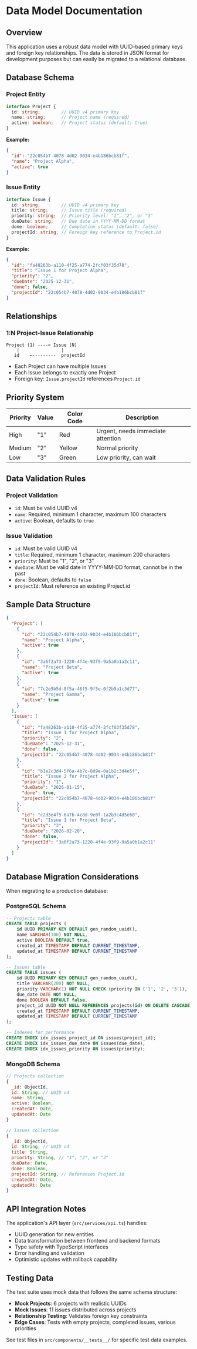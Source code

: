# Data Model Documentation

## Overview

This application uses a robust data model with UUID-based primary keys and foreign key relationships. The data is stored in JSON format for development purposes but can easily be migrated to a relational database.

## Database Schema

### Project Entity

```typescript
interface Project {
  id: string;        // UUID v4 primary key
  name: string;      // Project name (required)
  active: boolean;   // Project status (default: true)
}
```

**Example:**
```json
{
  "id": "22c054b7-4078-4d02-9034-e4b186bcb81f",
  "name": "Project Alpha",
  "active": true
}
```

### Issue Entity

```typescript
interface Issue {
  id: string;        // UUID v4 primary key
  title: string;     // Issue title (required)
  priority: string;  // Priority level: "1", "2", or "3"
  dueDate: string;   // Due date in YYYY-MM-DD format
  done: boolean;     // Completion status (default: false)
  projectId: string; // Foreign key reference to Project.id
}
```

**Example:**
```json
{
  "id": "fa48263b-a110-4f25-a774-2fcf03f35d78",
  "title": "Issue 1 for Project Alpha",
  "priority": "2",
  "dueDate": "2025-12-31",
  "done": false,
  "projectId": "22c054b7-4078-4d02-9034-e4b186bcb81f"
}
```

## Relationships

### 1:N Project-Issue Relationship

```
Project (1) ----< Issue (N)
    |                |
   id    ←---------  projectId
```

- Each Project can have multiple Issues
- Each Issue belongs to exactly one Project
- Foreign key: `Issue.projectId` references `Project.id`

## Priority System

| Priority | Value | Color Code | Description |
|----------|-------|------------|-------------|
| High     | "1"   | Red        | Urgent, needs immediate attention |
| Medium   | "2"   | Yellow     | Normal priority |
| Low      | "3"   | Green      | Low priority, can wait |

## Data Validation Rules

### Project Validation
- `id`: Must be valid UUID v4
- `name`: Required, minimum 1 character, maximum 100 characters
- `active`: Boolean, defaults to `true`

### Issue Validation
- `id`: Must be valid UUID v4
- `title`: Required, minimum 1 character, maximum 200 characters
- `priority`: Must be "1", "2", or "3"
- `dueDate`: Must be valid date in YYYY-MM-DD format, cannot be in the past
- `done`: Boolean, defaults to `false`
- `projectId`: Must reference an existing Project.id

## Sample Data Structure

```json
{
  "Project": [
    {
      "id": "22c054b7-4078-4d02-9034-e4b186bcb81f",
      "name": "Project Alpha",
      "active": true
    },
    {
      "id": "3a6f2a73-1220-4f4e-93f9-9a5a0b1a2c11",
      "name": "Project Beta",
      "active": true
    },
    {
      "id": "7c2e9b5d-8f5a-46f5-9f5e-0f2b9a1c3d77",
      "name": "Project Gamma",
      "active": true
    }
  ],
  "Issue": [
    {
      "id": "fa48263b-a110-4f25-a774-2fcf03f35d78",
      "title": "Issue 1 for Project Alpha",
      "priority": "2",
      "dueDate": "2025-12-31",
      "done": false,
      "projectId": "22c054b7-4078-4d02-9034-e4b186bcb81f"
    },
    {
      "id": "b1e2c3d4-5f6a-4b7c-8d9e-0a1b2c3d4e5f",
      "title": "Issue 2 for Project Alpha",
      "priority": "1",
      "dueDate": "2026-01-15",
      "done": true,
      "projectId": "22c054b7-4078-4d02-9034-e4b186bcb81f"
    },
    {
      "id": "c2d3e4f5-6a7b-4c8d-9e0f-1a2b3c4d5e60",
      "title": "Issue 1 for Project Beta",
      "priority": "3",
      "dueDate": "2026-02-20",
      "done": false,
      "projectId": "3a6f2a73-1220-4f4e-93f9-9a5a0b1a2c11"
    }
  ]
}
```

## Database Migration Considerations

When migrating to a production database:

### PostgreSQL Schema
```sql
-- Projects table
CREATE TABLE projects (
    id UUID PRIMARY KEY DEFAULT gen_random_uuid(),
    name VARCHAR(100) NOT NULL,
    active BOOLEAN DEFAULT true,
    created_at TIMESTAMP DEFAULT CURRENT_TIMESTAMP,
    updated_at TIMESTAMP DEFAULT CURRENT_TIMESTAMP
);

-- Issues table
CREATE TABLE issues (
    id UUID PRIMARY KEY DEFAULT gen_random_uuid(),
    title VARCHAR(200) NOT NULL,
    priority VARCHAR(1) NOT NULL CHECK (priority IN ('1', '2', '3')),
    due_date DATE NOT NULL,
    done BOOLEAN DEFAULT false,
    project_id UUID NOT NULL REFERENCES projects(id) ON DELETE CASCADE,
    created_at TIMESTAMP DEFAULT CURRENT_TIMESTAMP,
    updated_at TIMESTAMP DEFAULT CURRENT_TIMESTAMP
);

-- Indexes for performance
CREATE INDEX idx_issues_project_id ON issues(project_id);
CREATE INDEX idx_issues_due_date ON issues(due_date);
CREATE INDEX idx_issues_priority ON issues(priority);
```

### MongoDB Schema
```javascript
// Projects collection
{
  _id: ObjectId,
  id: String, // UUID v4
  name: String,
  active: Boolean,
  createdAt: Date,
  updatedAt: Date
}

// Issues collection
{
  _id: ObjectId,
  id: String, // UUID v4
  title: String,
  priority: String, // "1", "2", or "3"
  dueDate: Date,
  done: Boolean,
  projectId: String, // References Project.id
  createdAt: Date,
  updatedAt: Date
}
```

## API Integration Notes

The application's API layer (`src/services/api.ts`) handles:
- UUID generation for new entities
- Data transformation between frontend and backend formats
- Type safety with TypeScript interfaces
- Error handling and validation
- Optimistic updates with rollback capability

## Testing Data

The test suite uses mock data that follows the same schema structure:
- **Mock Projects**: 6 projects with realistic UUIDs
- **Mock Issues**: 11 issues distributed across projects
- **Relationship Testing**: Validates foreign key constraints
- **Edge Cases**: Tests with empty projects, completed issues, various priorities

See test files in `src/components/__tests__/` for specific test data examples.
